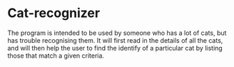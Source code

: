 # Cat-recognizer
The program is intended to be used by someone who has a lot of cats, but has trouble recognising them. It will first read in the details of all the cats, and will then help the user to find the identify of a particular cat by listing those that match a given criteria.

